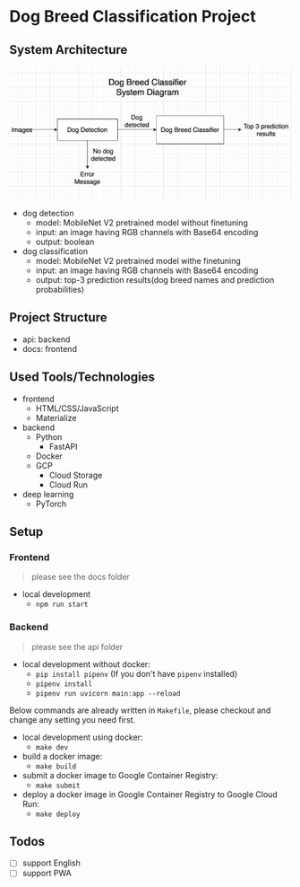 # Dog Breed Classification Project

## System Architecture

![](system-diagram.png)

- dog detection
  - model: MobileNet V2 pretrained model without finetuning
  - input: an image having RGB channels with Base64 encoding
  - output: boolean
- dog classification
  - model: MobileNet V2 pretrained model withe finetuning
  - input: an image having RGB channels with Base64 encoding
  - output: top-3 prediction results(dog breed names and prediction probabilities)

## Project Structure

- api: backend
- docs: frontend

## Used Tools/Technologies

- frontend
  - HTML/CSS/JavaScript
  - Materialize
- backend
  - Python
    - FastAPI
  - Docker
  - GCP
    - Cloud Storage
    - Cloud Run
- deep learning
  - PyTorch

## Setup

### Frontend

> please see the docs folder

- local development
  - `npm run start`

### Backend

> please see the api folder

- local development without docker:
  - `pip install pipenv` (If you don't have `pipenv` installed)
  - `pipenv install`
  - `pipenv run uvicorn main:app --reload`

Below commands are already written in `Makefile`, please checkout and change any setting you need first.
- local development using docker:
  - `make dev`
- build a docker image:
  - `make build`
- submit a docker image to Google Container Registry:
  - `make submit`
- deploy a docker image in Google Container Registry to Google Cloud Run:
  - `make deploy`

## Todos

- [ ] support English
- [ ] support PWA
